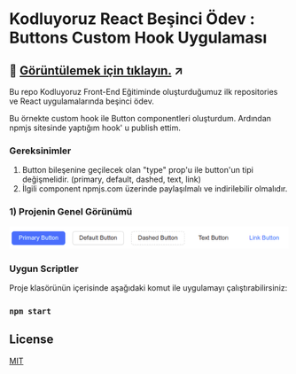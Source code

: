# Kodluyoruz React Beşinci Ödev : Buttons Custom Hook Uygulaması
## :red_circle: [Görüntülemek için tıklayın.](https://www.npmjs.com/package/button-user?activeTab=readme) ↗
Bu repo Kodluyoruz Front-End Eğitiminde oluşturduğumuz ilk repositories ve React uygulamalarında beşinci ödev.

Bu örnekte custom hook ile Button componentleri oluşturdum. Ardından npmjs sitesinde yaptığım hook' u publish ettim. 

### Gereksinimler

1. Button bileşenine geçilecek olan "type" prop'u ile button'un tipi değişmelidir. (primary, default, dashed, text, link)
2. İlgili component npmjs.com üzerinde paylaşılmalı ve indirilebilir olmalıdır.

### 1) Projenin Genel Görünümü

![github](./button-user/assets/example_buttons.png)



### Uygun Scriptler

Proje klasörünün içerisinde aşağıdaki komut ile uygulamayı çalıştırabilirsiniz:

### `npm start`

## License

[MIT](https://choosealicense.com/licenses/mit/)